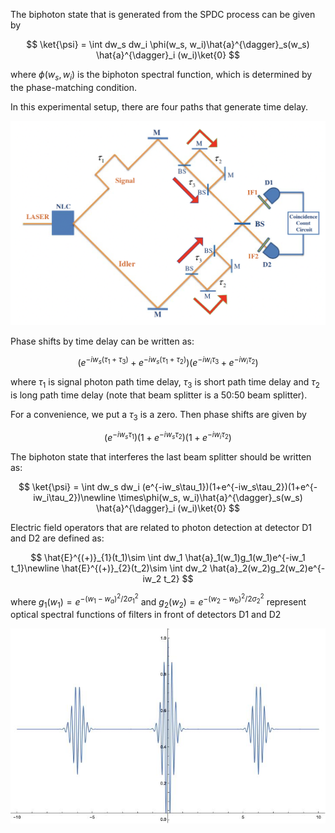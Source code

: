 The biphoton state that is generated from the SPDC process can be given by

$$
\ket{\psi} = \int dw_s dw_i \phi(w_s, w_i)\hat{a}^{\dagger}_s(w_s) \hat{a}^{\dagger}_i (w_i)\ket{0}
$$

where $\phi(w_s, w_i)$ is the biphoton spectral function, which is determined by the phase-matching condition.

In this experimental setup, there are four paths that generate time delay.

![hom beating](./fig/HOM_beating1.png)

Phase shifts by time delay can be written as:

$$
(e^{-iw_s(\tau_1+\tau_3)}+e^{-iw_s(\tau_1+\tau_2)})(e^{-iw_i\tau_3}+e^{-iw_i\tau_2})
$$

where $\tau_1$ is signal photon path time delay, $\tau_3$ is short path time delay and $\tau_2$ is long path time delay (note that beam splitter is a 50:50 beam splitter). 

For a convenience, we put a $\tau_3$ is a zero. Then phase shifts are given by

$$
(e^{-iw_s\tau_1})(1+e^{-iw_s\tau_2})(1+e^{-iw_i\tau_2})
$$

The biphoton state that interferes the last beam splitter should be written as:

$$
\ket{\psi} = \int dw_s dw_i (e^{-iw_s\tau_1})(1+e^{-iw_s\tau_2})(1+e^{-iw_i\tau_2})\newline
\times\phi(w_s, w_i)\hat{a}^{\dagger}_s(w_s) \hat{a}^{\dagger}_i (w_i)\ket{0}
$$

Electric field operators that are related to photon detection at detector D1 and D2 are defined as:

$$
\hat{E}^{(+)}_{1}(t_1)\sim \int dw_1 \hat{a}_1(w_1)g_1(w_1)e^{-iw_1 t_1}\newline
\hat{E}^{(+)}_{2}(t_2)\sim \int dw_2 \hat{a}_2(w_2)g_2(w_2)e^{-iw_2 t_2}
$$

where $g_1(w_1)=e^{-(w_1-w_a)^2/2\sigma_1^2}$ and $g_2(w_2)=e^{-(w_2-w_b)^2/2\sigma_2^2}$ represent optical spectral functions of filters in front of detectors D1 and D2

![HOM_beating2](./fig/HOM_beating2.jpeg)